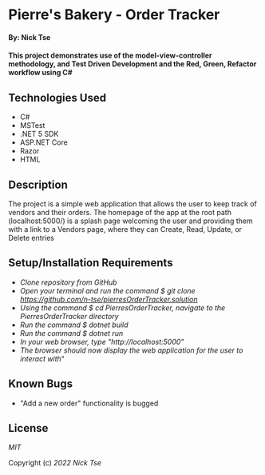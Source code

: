 # Pierre's Bakery - Order Tracker

#### By: Nick Tse

#### This project demonstrates use of the model-view-controller methodology, and Test Driven Development and the Red, Green, Refactor workflow using C#

## Technologies Used

* C#
* MSTest
* .NET 5 SDK
* ASP.NET Core
* Razor
* HTML


## Description 

The project is a simple web application that allows the user to keep track of vendors and their orders. The homepage of the app at the root path (localhost:5000/) is a splash page welcoming the user and providing them with a link to a Vendors page, where they can Create, Read, Update, or Delete entries

## Setup/Installation Requirements

* _Clone repository from GitHub_
* _Open your terminal and run the command $ git clone https://github.com/n-tse/pierresOrderTracker.solution_
* _Using the command $ cd PierresOrderTracker, navigate to the PierresOrderTracker directory_
* _Run the command $ dotnet build_
* _Run the command $ dotnet run_
* _In your web browser, type "http://localhost:5000"_
* _The browser should now display the web application for the user to interact with_"

## Known Bugs

* "Add a new order" functionality is bugged

## License

_MIT_

Copyright (c) _2022_ _Nick Tse_